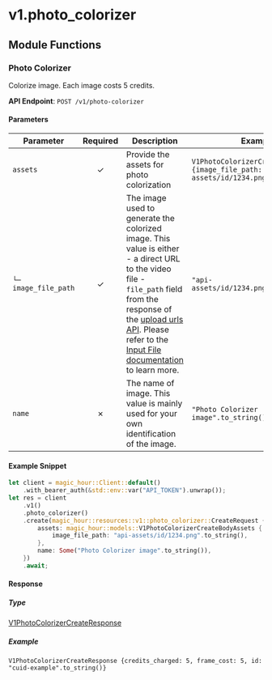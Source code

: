 # v1.photo_colorizer

## Module Functions

### Photo Colorizer <a name="create"></a>

Colorize image. Each image costs 5 credits.

**API Endpoint**: `POST /v1/photo-colorizer`

#### Parameters

| Parameter | Required | Description | Example |
|-----------|:--------:|-------------|--------|
| `assets` | ✓ | Provide the assets for photo colorization | `V1PhotoColorizerCreateBodyAssets {image_file_path: "api-assets/id/1234.png".to_string()}` |
| `└─ image_file_path` | ✓ | The image used to generate the colorized image. This value is either - a direct URL to the video file - `file_path` field from the response of the [upload urls API](https://docs.magichour.ai/api-reference/files/generate-asset-upload-urls).  Please refer to the [Input File documentation](https://docs.magichour.ai/api-reference/files/generate-asset-upload-urls#input-file) to learn more.  | `"api-assets/id/1234.png".to_string()` |
| `name` | ✗ | The name of image. This value is mainly used for your own identification of the image. | `"Photo Colorizer image".to_string()` |

#### Example Snippet

```rust
let client = magic_hour::Client::default()
    .with_bearer_auth(&std::env::var("API_TOKEN").unwrap());
let res = client
    .v1()
    .photo_colorizer()
    .create(magic_hour::resources::v1::photo_colorizer::CreateRequest {
        assets: magic_hour::models::V1PhotoColorizerCreateBodyAssets {
            image_file_path: "api-assets/id/1234.png".to_string(),
        },
        name: Some("Photo Colorizer image".to_string()),
    })
    .await;
```

#### Response

##### Type
[V1PhotoColorizerCreateResponse](/src/models/v1_photo_colorizer_create_response.rs)

##### Example
`V1PhotoColorizerCreateResponse {credits_charged: 5, frame_cost: 5, id: "cuid-example".to_string()}`



